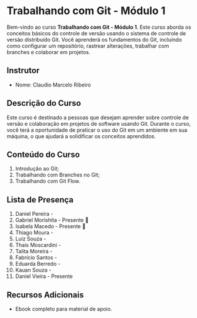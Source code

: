 # Trabalhando com Git - Módulo 1

Bem-vindo ao curso **Trabalhando com Git - Módulo 1**. Este curso aborda os conceitos básicos do controle de versão usando o sistema de controle de versão distribuído Git. Você aprenderá os fundamentos do Git, incluindo como configurar um repositório, rastrear alterações, trabalhar com branches e colaborar em projetos.

## Instrutor

- Nome: Claudio Marcelo Ribeiro

## Descrição do Curso

Este curso é destinado a pessoas que desejam aprender sobre controle de versão e colaboração em projetos de software usando Git. Durante o curso, você terá a oportunidade de praticar o uso do Git em um ambiente em sua máquina, o que ajudará a solidificar os conceitos aprendidos.

## Conteúdo do Curso

1. Introdução ao Git;
2. Trabalhando com Branches no Git;
3. Trabalhando com Git Flow.

## Lista de Presença

1. Daniel Pereira -
2. Gabriel Morishita - Presente 🎁
3. Isabela Macedo - Presente 🙌
4. Thiago Moura -
5. Luiz Souza -
6. Thais Moscardini -
7. Talita Moreira -
8. Fabrício Santos -
9. Eduarda Berredo -
10. Kauan Souza -
11. Daniel Vieira - Presente


## Recursos Adicionais

- Ebook completo para material de apoio.
